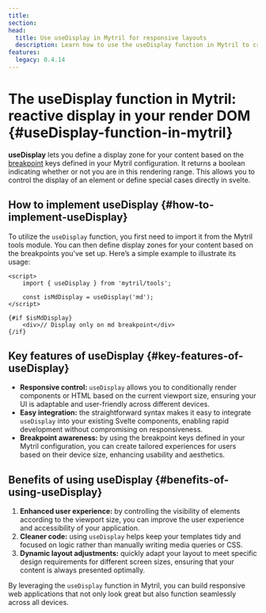 ```yaml
---
title:
section:
head:
  title: Use useDisplay in Mytril for responsive layouts
  description: Learn how to use the useDisplay function in Mytril to create responsive, breakpoint-based content rendering in your Svelte applications. Improve user experience with dynamic visibility control.
features:
  legacy: 0.4.14
---
```


# The useDisplay function in Mytril: reactive display in your render DOM {#useDisplay-function-in-mytril}

**useDisplay** lets you define a display zone for your content based on the [breakpoint](/mytril/docs/customization/breakpoints) keys defined in your Mytril configuration. It returns a boolean indicating whether or not you are in this rendering range. This allows you to control the display of an element or define special cases directly in svelte.

## How to implement useDisplay {#how-to-implement-useDisplay}

To utilize the `useDisplay` function, you first need to import it from the Mytril tools module. You can then define display zones for your content based on the breakpoints you've set up. Here’s a simple example to illustrate its usage:

```svelte
<script>
	import { useDisplay } from 'mytril/tools';

	const isMdDisplay = useDisplay('md');
</script>

{#if $isMdDisplay}
	<div>// Display only on md breakpoint</div>
{/if}
```

## Key features of useDisplay {#key-features-of-useDisplay}

- **Responsive control:** `useDisplay` allows you to conditionally render components or HTML based on the current viewport size, ensuring your UI is adaptable and user-friendly across different devices.
- **Easy integration:** the straightforward syntax makes it easy to integrate `useDisplay` into your existing Svelte components, enabling rapid development without compromising on responsiveness.
- **Breakpoint awareness:** by using the breakpoint keys defined in your Mytril configuration, you can create tailored experiences for users based on their device size, enhancing usability and aesthetics.

## Benefits of using useDisplay {#benefits-of-using-useDisplay}

1. **Enhanced user experience:** by controlling the visibility of elements according to the viewport size, you can improve the user experience and accessibility of your application.
2. **Cleaner code:** using `useDisplay` helps keep your templates tidy and focused on logic rather than manually writing media queries or CSS.
3. **Dynamic layout adjustments:** quickly adapt your layout to meet specific design requirements for different screen sizes, ensuring that your content is always presented optimally.

By leveraging the `useDisplay` function in Mytril, you can build responsive web applications that not only look great but also function seamlessly across all devices.
